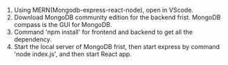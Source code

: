 1. Using MERN(Mongodb-express-react-node), open in VScode.
2. Download MongoDB community edition for the backend frist. MongoDB compass is the GUI for MongoDB.
3. Command 'npm install' for frontend and backend to get all the dependency.
4. Start the local server of MongoDB frist, then start express by command 'node index.js', and then start React app.
